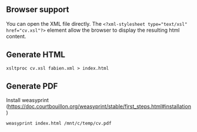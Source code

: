 ## Browser support

You can open the XML file directly.
The `<?xml-stylesheet type="text/xsl" href="cv.xsl"?>` element allow the browser to display the resulting html content.

## Generate HTML

```
xsltproc cv.xsl fabien.xml > index.html
``` 

## Generate PDF

Install weasyprint (https://doc.courtbouillon.org/weasyprint/stable/first_steps.html#installation)
```
weasyprint index.html /mnt/c/temp/cv.pdf
```



